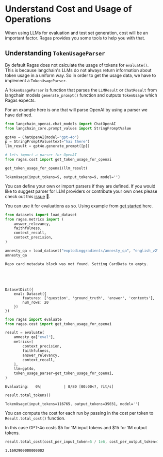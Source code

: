 # Understand Cost and Usage of Operations

When using LLMs for evaluation and test set generation, cost will be an important factor. Ragas provides you some tools to help you with that.

## Understanding `TokenUsageParser`

By default Ragas does not calculate the usage of tokens for `evaluate()`. This is because langchain's LLMs do not always return information about token usage in a uniform way. So in order to get the usage data, we have to implement a `TokenUsageParser`. 

A `TokenUsageParser` is function that parses the `LLMResult` or `ChatResult` from langchain models `generate_prompt()` function and outputs `TokenUsage` which Ragas expects.

For an example here is one that will parse OpenAI by using a parser we have defined.


```python
from langchain_openai.chat_models import ChatOpenAI
from langchain_core.prompt_values import StringPromptValue

gpt4o = ChatOpenAI(model="gpt-4o")
p = StringPromptValue(text="hai there")
llm_result = gpt4o.generate_prompt([p])

# lets import a parser for OpenAI
from ragas.cost import get_token_usage_for_openai

get_token_usage_for_openai(llm_result)
```




    TokenUsage(input_tokens=9, output_tokens=9, model='')



You can define your own or import parsers if they are defined. If you would like to suggest parser for LLM providers or contribute your own ones please check out this [issue](https://github.com/explodinggradients/ragas/issues/1151) 🙂.

You can use it for evaluations as so. Using example from [get started](get-started-evaluation) here.


```python
from datasets import load_dataset
from ragas.metrics import (
    answer_relevancy,
    faithfulness,
    context_recall,
    context_precision,
)

amnesty_qa = load_dataset("explodinggradients/amnesty_qa", "english_v2")
amnesty_qa
```

    Repo card metadata block was not found. Setting CardData to empty.





    DatasetDict({
        eval: Dataset({
            features: ['question', 'ground_truth', 'answer', 'contexts'],
            num_rows: 20
        })
    })




```python
from ragas import evaluate
from ragas.cost import get_token_usage_for_openai

result = evaluate(
    amnesty_qa["eval"],
    metrics=[
        context_precision,
        faithfulness,
        answer_relevancy,
        context_recall,
    ],
    llm=gpt4o,
    token_usage_parser=get_token_usage_for_openai,
)
```


    Evaluating:   0%|          | 0/80 [00:00<?, ?it/s]



```python
result.total_tokens()
```




    TokenUsage(input_tokens=116765, output_tokens=39031, model='')



You can compute the cost for each run by passing in the cost per token to `Result.total_cost()` function.

In this case GPT-4o costs $5 for 1M input tokens and $15 for 1M output tokens.


```python
result.total_cost(cost_per_input_token=5 / 1e6, cost_per_output_token=15 / 1e6)
```




    1.1692900000000002


